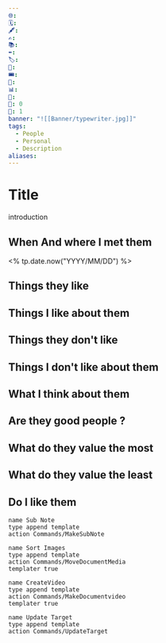 ```yaml
---
🌐: 
🗓️: 
🖋️: 
✍️: 
📚: 
⬅️: 
🏷️: 
🎫: 
🎟️: 
🔖: 
📊: 
🏁: 
🏹: 0
🎯: 1
banner: "![[Banner/typewriter.jpg]]"
tags:
  - People
  - Personal
  - Description
aliases:
---
```

# Title
introduction

## When And where I met them
<% tp.date.now("YYYY/MM/DD") %>

## Things they like

## Things I like about them

## Things they don't like

## Things I don't like about them

## What I think about them

## Are they good people ?

## What do they value the most

## What do they value the least

## Do I like them

```button
name Sub Note
type append template
action Commands/MakeSubNote
```
```button
name Sort Images
type append template
action Commands/MoveDocumentMedia
templater true
```
```button
name CreateVideo
type append template
action Commands/MakeDocumentvideo
templater true
```
```button
name Update Target
type append template
action Commands/UpdateTarget
```